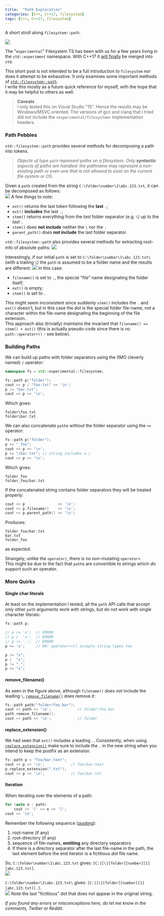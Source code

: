 ```yaml
---
title:  "Path Exploration"
categories: [C++, C++17, filesystem]
tags: [C++, C++17, filesystem]
---
```

A short stroll along `filesystem::path`.

![](../../assets/path_1.jpg)

The "`experimental`" Filesystem TS has been with us for a few years living in the `std::experiment` namespace. With C++17 it [will finally](https://botondballo.wordpress.com/2016/11/25/trip-report-c-standards-meeting-in-issaquah-november-2016/) be merged into `std`.

This short post is not intended to be a full introduction to `filesystem` nor does it attempt to be exhaustive. It only examines some important methods of [`std::filesystem::path`](http://en.cppreference.com/w/cpp/experimental/fs/path).  
I write this mostly as a future quick reference for myself, with the hope that it may be helpful to others as well. 

> **Caveats**  
> I only tested this on Visual Studio "15". Hence the results may be Windows/MSVC oriented. The versions of gcc and clang that I tried did not include the `<experimental/filesystem>` implementation headers.

### Path Pebbles

`std::filesystem::path` provides several methods for decomposing a path into tokens.  

> *Objects of type `path` represent paths on a filesystem. Only **syntactic** aspects of paths are handled: the pathname may represent a non-existing path or even one that is not allowed to exist on the current file system or OS.*

Given a `path` created from the string `C:\folder\number\1\abc.123.txt`, it can be decomposed as follows:  
![](../../assets/path_breakdown_1.png)
A few things to note:

- `ext()` returns the last token following the **last** `.`;  
- `ext()` **includes** the last `.`;
- `stem()` returns everything from the *last* folder separator (e.g. `\`) up to the *last* `.`
- `stem()` does **not include** neither the `\` nor the `.`
- `parent_path()` does **not include** the last folder separator.

`std::filesystem::path` also provides several methods for extracting root-info of absolute paths:
![](../../assets/path_breakdown_2.png)

Interestingly, if our initial `path` is set to `C:\folder\number\1\abc.123.txt\` (with a trailing `\`) the `path` is assumed to be a folder name and the results are different:
![](../../assets/path_breakdown_3.png)
In this case:

- `filename()` is set to `.`, the special "file" name designating the folder itself;
- `ext()` is empty;
- `stem()` is set to `.`

This might seem inconsistent since suddenly `stem()` includes the `.` and `ext()` doesn't, but in this case the *dot* is the special folder file-name, not a character within the file-name designating the beginning of the file extension.  
This approach also (trivially) maintains the invariant that `filename() == stem() + ext()` (this is actually pseudo-code since there is no `path::operator+()` - see below).

### Building Paths

We can build up paths with folder separators using the (IMO cleverly named) `/` operator:

```cpp
namespace fs = std::experimental::filesystem;

fs::path p("folder");cout << p / "foo.txt" << '\n';p /= "bar.txt";cout << p << '\n';             ```
Which gives:

```
folder\foo.txtfolder\bar.txt	
```

We can also concatenate `path`s *without* the folder separator using the `+=` operator:

```cpp
fs::path p("folder");p += "_foo";cout << p << '\n';             p += "/bar.txt"; // string includes a /cout << p << '\n';   ```
Which gives:

```
folder_foofolder_foo/bar.txt
```
If the concatenated string contains folder separators they will be treated properly: 

```cpp
cout << p               << '\n';         cout << p.filename()    << '\n';         cout << p.parent_path() << '\n';      ```
Produces:

```
folder_foo/bar.txtbar.txtfolder_foo
```
as expected.

Strangely, unlike the `operator/`, there is no non-mutating `operator+`.  
This might be due to the fact that `path`s are convertible to strings which *do* support such an operator.

### More Quirks

#### Single char literals 
At least on the implementation I tested, all the `path` API calls that accept *only* other `path` arguments work with strings, but do not work with single character literals:

```cpp
fs::path p;// p /= 'x';  // ERROR// p /  'x';  // ERROR// p != '.';  // ERRORp += 'x';     // OK! operator+=() accepts string types toop /= "x";p /  "x";p != ".";p += "x";```

#### remove_filename()
As seen in the figure above, although `filename()` does *not* include the leading `\`, [`remove_filename()`](http://en.cppreference.com/w/cpp/experimental/fs/path/remove_filename) does remove it:

```cpp
fs::path path("folder/foo.bar");  cout << path << '\n';            // folder\foo.barpath.remove_filename();cout << path << '\n';            // folder```

#### replace_extension()
We had seen that `ext()` includes a leading `.`. Consistently, when using [`replace_extension()`](http://en.cppreference.com/w/cpp/experimental/fs/path/replace_extension) make sure to include the `.` in the new string when you intend to keep the postfix as an extension.

```cpp
fs::path p = "foo/bar.text";cout << p << '\n';            // foo\bar.textp.replace_extension(".txt");cout << p << '\n';            // foo\bar.txt  ```

#### Iteration
When iterating over the elements of a path:

```cpp
for (auto e : path)    cout << '[' << e << ']';cout << '\n';
```
Remember the following sequence ([quoting](http://en.cppreference.com/w/cpp/experimental/fs/path/begin)):

1. root-name (if any)
2. root-directory (if any)
3. sequence of file-names, **omitting** any directory separators
4. If there is a directory separator after the last file-name in the path, the last element before the end iterator is a fictitious *dot* file name.

So, `C:\folder\number\1\abc.123.txt` gives:
`[C:][\][folder][number][1][abc.123.txt]`.  
![](../../assets/path_iter_1.png)

`C:\folder\number\1\abc.123.txt\` gives: 
`[C:][\][folder][number][1][abc.123.txt][.]`.  
![](../../assets/path_iter_2.png)
Note the last "fictitious" dot that does not appear in the original string.

*If you found any errors or misconceptions here, do let me know in the comments, Twitter or Reddit.*



